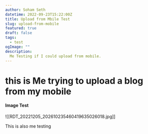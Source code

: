 ```yaml
---
author: Soham Seth
datetime: 2022-09-23T15:22:00Z
title: Upload from Mbile Test
slug: upload-from-mobile
featured: true
draft: false
tags:
  - test
ogImage: ""
description:
  Me Testing if I could upload from mobile.
---
```


# this is Me trying to upload a blog from my mobile


#### Image Test

![[RDT_20221205_202610235460419635026018.jpg]]


This is also me testing 

